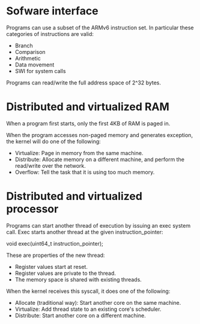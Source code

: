 # Sofware interface

Programs can use a subset of the ARMv6 instruction set.
In particular these categories of instructions are valid:

* Branch
* Comparison
* Arithmetic 
* Data movement
* SWI for system calls

Programs can read/write the full address space of 2^32 bytes.

# Distributed and virtualized RAM

When a program first starts, only the first 4KB of RAM is paged in.

When the program accesses non-paged memory and generates exception, the kernel will do
one of the following:

* Virtualize: Page in memory from the same machine.
* Distribute: Allocate memory on a different machine, and perform the read/write over the network.
* Overflow: Tell the task that it is using too much memory.

# Distributed and virtualized processor

Programs can start another thread of execution by issuing an exec system call.
Exec starts another thread at the given instruction_pointer:

void exec(uint64_t instruction_pointer);

These are properties of the new thread:

* Register values start at reset.
* Register values are private to the thread.
* The memory space is shared with existing threads.

When the kernel receives this syscall, it does one of the following:

* Allocate (traditional way): Start another core on the same machine.
* Virtualize: Add thread state to an existing core's scheduler.
* Distribute: Start another core on a different machine.

